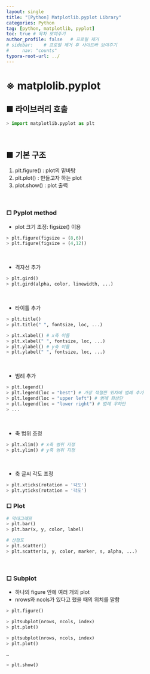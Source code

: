 ```yaml
---
layout: single
title: "[Python] Matplotlib.pyplot Library"
categories: Python
tag: [python, matplotlib, pyplot]
toc: true # 목차 보여주기
author_profile: false   # 프로필 제거
# sidebar:    # 프로필 제거 후 사이드바 보여주기
#     nav: "counts"
typora-root-url: ../
---
```


# **※ matplolib.pyplot**

## ■ 라이브러리 호출

```py
> import matplotlib.pyplot as plt
```

<br>

## ■ 기본 구조
1. plt.figure() : plot의 밑바탕
2. plt.plot() : 만들고자 하는 plot
3. plot.show() : plot 출력

<br>

### □ Pyplot method

- plot 크기 조정: figsize() 이용

```py
> plt.figure(figsize = (8,6))
> plt.figure(figsize = (4,12))
```

<br>

- 격자선 추가

```py
> plt.gird()
> plt.gird(alpha, color, linewidth, ...)
```

<br>

- 타이틀 추가

```py
> plt.title()
> plt.title(" ", fontsize, loc, ...)

> plt.xlabel() # x축 이름
> plt.xlabel(" ", fontsize, loc, ...)
> plt.ylabel() # y축 이름
> plt.ylabel(" ", fontsize, loc, ...)
```

<br>

- 범례 추가

```py
> plt.legend()
> plt.legend(loc = "best") # 가장 적절한 위치에 범례 추가
> plt.legend(loc = "upper left") # 범례 좌상단
> plt.legend(loc = "lower right") # 범례 우하단
> ...
```

<br>

- 축 범위 조정

```py
> plt.xlim() # x축 범위 지정
> plt.ylim() # y축 범위 지정
```

<br>

- 축 글씨 각도 조정

```py
> plt.xticks(rotation = '각도')
> plt.yticks(rotation = '각도')
```

### □ Plot

```py
# 막대그래프
> plt.bar()
> plt.bar(x, y, color, label)
```

```py
# 산점도
> plt.scatter()
> plt.scatter(x, y, color, marker, s, alpha, ...)
```

<br>

### □ Subplot
- 하나의 figure 안에 여러 개의 plot
- nrows와 ncols가 있다고 했을 때의 위치를 말함

```py
> plt.figure()

> pltsubplot(nrows, ncols, index)
> plt.plot()

> pltsubplot(nrows, ncols, index)
> plt.plot()

…

> plt.show()
```